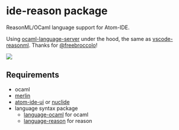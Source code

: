 # ide-reason package

ReasonML/OCaml language support for Atom-IDE.

Using [ocaml-language-server](https://github.com/freebroccolo/ocaml-language-server) under the hood, the same as [vscode-reasonml](https://github.com/reasonml-editor/vscode-reasonml/). Thanks for [@freebroccolo](https://github.com/freebroccolo)!

![](https://cdn.rawgit.com/zaaack/atom-ide-reason/aa8791e1/docs/capture.gif)

## Requirements

* ocaml
* [merlin](https://github.com/ocaml/merlin)
* [atom-ide-ui](https://atom.io/packages/atom-ide-ui) or [nuclide](https://atom.io/packages/nuclide)
* language syntax package
  * [language-ocaml](https://atom.io/packages/language-ocaml) for ocaml
  * [language-reason](https://atom.io/packages/language-reason) for reason

